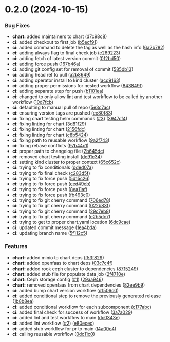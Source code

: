 # 0.2.0 (2024-10-15)


### Bug Fixes

* **chart:** added maintainers to chart ([d7c98c8](https://github.com/carroll-tech/private-vectordb/commit/d7c98c85007c067081e0ced26aa89bdc670b9d97))
* **ci:** added checkout to first job ([b5ecf91](https://github.com/carroll-tech/private-vectordb/commit/b5ecf91f938016e6e01cc2ab42fd0786e39c7605))
* **ci:** added command to delete the tag as well as the hash info ([6a2b782](https://github.com/carroll-tech/private-vectordb/commit/6a2b7828c21d679bc92ed0e0e63623da458b4253))
* **ci:** adding always flag to final check job ([e269223](https://github.com/carroll-tech/private-vectordb/commit/e269223d93ba94b2e8e9db4635bb9966ec4f2b6e))
* **ci:** adding fetch of latest version commit ([0f2bd50](https://github.com/carroll-tech/private-vectordb/commit/0f2bd503d399fd39caa3c7ba205e0e26f1badb8f))
* **ci:** adding force push ([167b46a](https://github.com/carroll-tech/private-vectordb/commit/167b46a08d4b6590173c7dc4dc1d374e920eb8f9))
* **ci:** adding git config set for removal of commit ([585db13](https://github.com/carroll-tech/private-vectordb/commit/585db1341be60301e7ea02ee5d14db3ddec5636b))
* **ci:** adding head ref to pull ([a2b8649](https://github.com/carroll-tech/private-vectordb/commit/a2b864953fd2a438160e9121bcb6f7d0da408590))
* **ci:** adding operator install to kind cluster ([acd9163](https://github.com/carroll-tech/private-vectordb/commit/acd916304530d36e3f3d7727824c1b8dbc2d37e0))
* **ci:** adding proper permissions for nested workflow ([843849f](https://github.com/carroll-tech/private-vectordb/commit/843849ff158e91859352f082b41960110f779372))
* **ci:** adding separate step for push ([b1101ea](https://github.com/carroll-tech/private-vectordb/commit/b1101ea658d66f8701097b20d08ac8cdedd80e95))
* **ci:** changed to only allow lint and test workflow to be called by another workflow ([10d7fcb](https://github.com/carroll-tech/private-vectordb/commit/10d7fcb5140c1a069e7cd800cb1f4429546c300e))
* **ci:** defaulting to manual pull of repo ([5e3c7ac](https://github.com/carroll-tech/private-vectordb/commit/5e3c7ac60fc137fc04a5dfcbbfcbcd2689f91758))
* **ci:** ensuring version tags are pushed ([ee80f83](https://github.com/carroll-tech/private-vectordb/commit/ee80f83ec870c3de8626f2e85d568d871e2bb1d9))
* **ci:** fixing chart testing helm commands ([#3](https://github.com/carroll-tech/private-vectordb/issues/3)) ([3947cf4](https://github.com/carroll-tech/private-vectordb/commit/3947cf4b3f1122d63584a30afc6b0e275e197c75))
* **ci:** fixing linting for chart ([3d81f29](https://github.com/carroll-tech/private-vectordb/commit/3d81f2995e7961df782ac0349e83b63789d91c95))
* **ci:** fixing linting for chart ([2156fdc](https://github.com/carroll-tech/private-vectordb/commit/2156fdca343144ac66e30eb551db2d953c25baf7))
* **ci:** fixing linting for chart ([c8b5424](https://github.com/carroll-tech/private-vectordb/commit/c8b5424a5e6bdb024c145180cdab6a1a66178e9a))
* **ci:** fixing path to reusable workflow ([9a2f743](https://github.com/carroll-tech/private-vectordb/commit/9a2f743bb4faa753c144285644497cb6fe8576ad))
* **ci:** fixing rebase conflicts ([97b44c1](https://github.com/carroll-tech/private-vectordb/commit/97b44c11d773ccb7056ef44b361d63ecf96bc6db))
* **ci:** proper path to changelog file ([2b645dc](https://github.com/carroll-tech/private-vectordb/commit/2b645dc8b59a714f5a5e056c4a82eb25bbcde269))
* **ci:** removed chart testing install ([de91c34](https://github.com/carroll-tech/private-vectordb/commit/de91c34119dcff196565e7e4836ba3a6e837e581))
* **ci:** setting kind cluster to proper context ([65c652c](https://github.com/carroll-tech/private-vectordb/commit/65c652c10ce039c5e85a1cc27500d48746d585f0))
* **ci:** trying to fix conditionals ([dded07a](https://github.com/carroll-tech/private-vectordb/commit/dded07a8de2a36939a0ee5ab5c0377959fc42225))
* **ci:** trying to fix final check ([c283d5f](https://github.com/carroll-tech/private-vectordb/commit/c283d5ff171b9dda59e50bfaac5672dd350c26aa))
* **ci:** trying to fix force push ([5d15c26](https://github.com/carroll-tech/private-vectordb/commit/5d15c26250870e4539068554f4279a6e35f293b2))
* **ci:** trying to fix force push ([eed49eb](https://github.com/carroll-tech/private-vectordb/commit/eed49eb99d1eed5346b08bbce1f91fa2c34d5df7))
* **ci:** trying to fix force push ([8ea11af](https://github.com/carroll-tech/private-vectordb/commit/8ea11afde19f252b0af275e4f8efeab1cc895ce3))
* **ci:** trying to fix force push ([fb493c0](https://github.com/carroll-tech/private-vectordb/commit/fb493c0905f19658ee1c5ae85f328dc6c968bed1))
* **ci:** trying to fix git cherry command ([706ed78](https://github.com/carroll-tech/private-vectordb/commit/706ed782c97150c051709085141ffabdf803f51c))
* **ci:** trying to fix git cherry command ([022b83f](https://github.com/carroll-tech/private-vectordb/commit/022b83f75a458f3f644e9cb56f2c67348530f9c9))
* **ci:** trying to fix git cherry command ([29c7eb8](https://github.com/carroll-tech/private-vectordb/commit/29c7eb8e8f588ed421d5678ec99bcbc8b5621286))
* **ci:** trying to fix git cherry command ([e2b5dc7](https://github.com/carroll-tech/private-vectordb/commit/e2b5dc78a2dd91aaaf9abf81240d1c27a9972c93))
* **ci:** trying to get to proper chart.yaml location ([6dc9cae](https://github.com/carroll-tech/private-vectordb/commit/6dc9cae4560bf6952f1ce84562d5fe8424ea1777))
* **ci:** updated commit message ([1ea4bda](https://github.com/carroll-tech/private-vectordb/commit/1ea4bdac2b94aa5c8f8e8213e4d58272cbd75748))
* **ci:** updating branch name ([5f112c5](https://github.com/carroll-tech/private-vectordb/commit/5f112c5ee4573f88a0afbca70d2100de83a0fd34))


### Features

* **chart:** added minio to chart deps ([f53f829](https://github.com/carroll-tech/private-vectordb/commit/f53f82998ebfc89ccc8aaa8d150be8c2105495a3))
* **chart:** added openfaas to chart deps ([03c7c4f](https://github.com/carroll-tech/private-vectordb/commit/03c7c4f5063d7e05863eeaea9c461969ccb541fd))
* **chart:** added rook ceph cluster to dependencies ([8715249](https://github.com/carroll-tech/private-vectordb/commit/87152492a860f09301d17c396dca7ef013a215c8))
* **chart:** added stub file for populate data job ([2f4710e](https://github.com/carroll-tech/private-vectordb/commit/2f4710e5f26ff9b686a59738e3efd62eea78c1a8))
* **chart:** Ceph storage config ([#1](https://github.com/carroll-tech/private-vectordb/issues/1)) ([29aa946](https://github.com/carroll-tech/private-vectordb/commit/29aa946fcb4e6f39a1918d946f7f79b427651e58))
* **chart:** removed openfaas from chart dependencies ([82ee9b9](https://github.com/carroll-tech/private-vectordb/commit/82ee9b9875846e0eba4f4063569b5bc95d96acd9))
* **ci:** added bump chart version workflow ([d1506c0](https://github.com/carroll-tech/private-vectordb/commit/d1506c0e3ecec72591b52ffd24d7c2ab32a65e98))
* **ci:** added conditional step to remove the previously generated release ([1b8b8ea](https://github.com/carroll-tech/private-vectordb/commit/1b8b8ea560f57d33d8d0c5213f420c1bd0798750))
* **ci:** added conditional workflow for each subcomponent ([c177abc](https://github.com/carroll-tech/private-vectordb/commit/c177abcb7089b434492694931999c0f260d9b1e8))
* **ci:** added final check for success of workflow ([3a7a029](https://github.com/carroll-tech/private-vectordb/commit/3a7a0296d347ec87b6545d804030a876b080581b))
* **ci:** added lint and test workflow to main ([dc0343e](https://github.com/carroll-tech/private-vectordb/commit/dc0343ef9a495ee956a8e92353164c9d9ec8f1e5))
* **ci:** added lint workflow ([#2](https://github.com/carroll-tech/private-vectordb/issues/2)) ([e80ecec](https://github.com/carroll-tech/private-vectordb/commit/e80ececf17590c644747ed7ac83e8ea9e32fc847))
* **ci:** added stub workflow for pr to main ([f4a00c4](https://github.com/carroll-tech/private-vectordb/commit/f4a00c452b97876774d3f6e340de307c351ad71c))
* **ci:** calling reusable workflow ([0dc11c0](https://github.com/carroll-tech/private-vectordb/commit/0dc11c0e1b531d45c5fc499f576fdb73c9d1f976))



